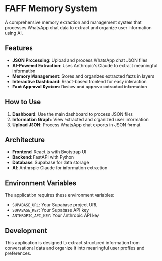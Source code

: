 # FAFF Memory System

A comprehensive memory extraction and management system that processes WhatsApp chat data to extract and organize user information using AI.

## Features

- **JSON Processing**: Upload and process WhatsApp chat JSON files
- **AI-Powered Extraction**: Uses Anthropic's Claude to extract meaningful information
- **Memory Management**: Stores and organizes extracted facts in layers
- **Interactive Dashboard**: React-based frontend for easy interaction
- **Fact Approval System**: Review and approve extracted information

## How to Use

1. **Dashboard**: Use the main dashboard to process JSON files
2. **Information Graph**: View extracted and organized user information
3. **Upload JSON**: Process WhatsApp chat exports in JSON format

## Architecture

- **Frontend**: React.js with Bootstrap UI
- **Backend**: FastAPI with Python
- **Database**: Supabase for data storage
- **AI**: Anthropic Claude for information extraction

## Environment Variables

The application requires these environment variables:
- `SUPABASE_URL`: Your Supabase project URL
- `SUPABASE_KEY`: Your Supabase API key
- `ANTHROPIC_API_KEY`: Your Anthropic API key

## Development

This application is designed to extract structured information from conversational data and organize it into meaningful user profiles and preferences.
